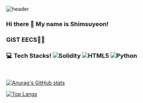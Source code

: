 
![header](https://capsule-render.vercel.app/api?type=slice&color=89CFF0&height=300&section=header&text=Shim%20suyeon&fontSize=90)
### Hi there 👋 My name is Shimsuyeon!
### GIST EECS👩‍🎓
### 💻 Tech Stacks! ![Solidity](https://img.shields.io/badge/Solidity-363636?style=flat-square&logo=solidity&logoColor=white) ![HTML5](https://img.shields.io/badge/HTML5-E34F26?style=flat-square&logo=HTML5&logoColor=white) ![Python](https://img.shields.io/badge/Python-3776AB?style=flat-square&logo=Python&logoColor=white)
<br><br>
[![Anurag's GitHub stats](https://github-readme-stats.vercel.app/api?username=Shimsuyeon)](https://github.com/anuraghazra/github-readme-stats)

 [![Top Langs](https://github-readme-stats.vercel.app/api/top-langs/?username=Shimsuyeon&layout=compact)](https://github.com/anuraghazra/github-readme-stats)
  


<!--
**Shimsuyeon/Shimsuyeon** is a ✨ _special_ ✨ repository because its `README.md` (this file) appears on your GitHub profile.

Here are some ideas to get you started:

- 🔭 I’m currently working on ...
- 🌱 I’m currently learning ...
- 👯 I’m looking to collaborate on ...
- 🤔 I’m looking for help with ...
- 💬 Ask me about ...
- 📫 How to reach me: ...
- 😄 Pronouns: ...
- ⚡ Fun fact: ...
-->
